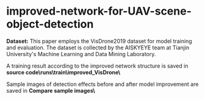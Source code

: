 # improved-network-for-UAV-scene-object-detection

**Dataset:** This paper employs the VisDrone2019 dataset for model training and evaluation. The dataset is collected by the AISKYEYE team at Tianjin University's Machine Learning and Data Mining Laboratory.

A training result according to the improved network structure is saved in  **source code\runs\train\improved_VisDrone\\**


Sample images of detection effects before and after model improvement are saved in **Compare sample images\\**
